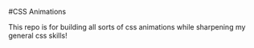 #CSS Animations

This repo is for building all sorts of css animations while sharpening my general css skills!